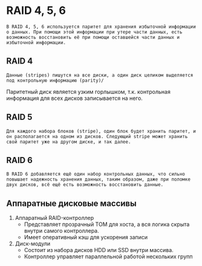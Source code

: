 # RAID 4, 5, 6

```
В RAID 4, 5, 6 используется паритет для хранения избыточной информации о данных. При помощи этой информации при утере части данных, есть возможность восстановить её при помощи оставшейся части данных и избыточной информации.
```

## RAID 4

```
Данные (stripes) пишутся на все диски, а один диск целиком выделяется под контрольную информацию (parity)/
```
Паритетный диск является узким горлышком, т.к. контрольная информация для всех дисков записывается на него.

## RAID 5

```
Для каждого набора блоков (stripe), один блок будет хранить паритет, и он располагается на одном из дисков. Следующий stripe может хранить свой паритет уже на другом диске, и так далее.
```

## RAID 6
```
В RAID 6 добавляется ещё один набор контрольных данных, что сильно повышает надежность хранения данных, таким образом, даже при поломке двух дисков, всё ещё есть возможность восстановить данные.
```

## Аппаратные дисковые массивы

1. Аппаратный RAID-контроллер
    * Представляет прозрачный ТОМ для хоста, а вся логика скрыта внутри самого контроллера.
    * Имеет оперативный кэш для ускорения записи
2. Диск-модули
    * Состоит из набора дисков HDD или SSD внутри массива.
    * Контроллер управляет параллельной работой нескольких групп
